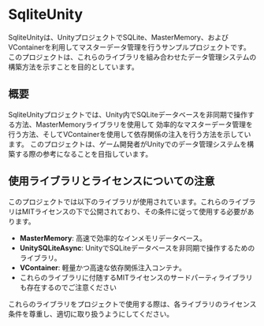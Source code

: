 # SqliteUnity

SqliteUnityは、UnityプロジェクトでSQLite、MasterMemory、およびVContainerを利用してマスターデータ管理を行うサンプルプロジェクトです。
このプロジェクトは、これらのライブラリを組み合わせたデータ管理システムの構築方法を示すことを目的としています。

## 概要

SqliteUnityプロジェクトでは、Unity内でSQLiteデータベースを非同期で操作する方法、MasterMemoryライブラリを使用して
効率的なマスターデータ管理を行う方法、そしてVContainerを使用して依存関係の注入を行う方法を示しています。
このプロジェクトは、ゲーム開発者がUnityでのデータ管理システムを構築する際の参考になることを目指しています。

## 使用ライブラリとライセンスについての注意

このプロジェクトでは以下のライブラリが使用されています。これらのライブラリはMITライセンスの下で公開されており、その条件に従って使用する必要があります。

- **MasterMemory**: 高速で効率的なインメモリデータベース。
- **UnitySQLiteAsync**: UnityでSQLiteデータベースを非同期で操作するためのライブラリ。
- **VContainer**: 軽量かつ高速な依存関係注入コンテナ。
- これらのライブラリに付随するMITライセンスのサードパーティライブラリも存在するのでご注意ください

これらのライブラリをプロジェクトで使用する際は、各ライブラリのライセンス条件を尊重し、適切に取り扱うようにしてください。
